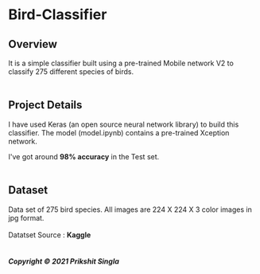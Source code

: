 # Bird-Classifier

## Overview

It is a simple classifier built using a pre-trained Mobile network V2  to classify 275 different species of birds.
<br><br>

## Project Details

I have used Keras (an open source neural network library) to build this classifier. The model (model.ipynb) contains a pre-trained Xception network.

I've got around <strong>98% accuracy</strong> in the Test set.
<br><br>

## Dataset

Data set of 275 bird species. 
All images are 224 X 224 X 3 color images in jpg format.
<br><br>
Datatset Source : <strong>Kaggle</strong>
<br><br>
<h5>Copyright &copy; 2021 Prikshit Singla</h5>
